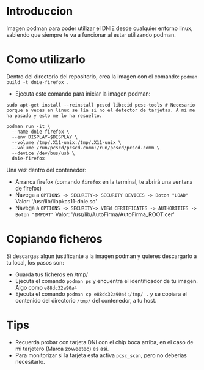 # Introduccion

Imagen podman para poder utilizar el DNIE desde cualquier entorno linux, sabiendo que siempre te va a funcionar al estar utilizando podman.

# Como utilizarlo

Dentro del directorio del repositorio, crea la imagen con el comando: `podman build -t dnie-firefox .`

* Ejecuta este comando para iniciar la imagen podman:

```
sudo apt-get install --reinstall pcscd libccid pcsc-tools # Necesario porque a veces en linux se lía si no el detector de tarjetas. A mi me ha pasado y esto me lo ha resuelto.

podman run -it \
  --name dnie-firefox \
  --env DISPLAY=$DISPLAY \
  --volume /tmp/.X11-unix:/tmp/.X11-unix \
  --volume /run/pcscd/pcscd.comm:/run/pcscd/pcscd.comm \
  --device /dev/bus/usb \
  dnie-firefox
```

Una vez dentro del contenedor:
* Arranca firefox (comando `firefox` en la terminal, te abrirá una ventana de firefox)
* Navega a `OPTIONS -> SECURITY-> SECURITY DEVICES -> Boton "LOAD"` Valor: '/usr/lib/libpkcs11-dnie.so'
* Navega a `OPTIONS -> SECURITY-> VIEW CERTIFICATES -> AUTHORITIES -> Boton "IMPORT"` Valor: '/usr/lib/AutoFirma/AutoFirma\_ROOT.cer'

# Copiando ficheros
Si descargas algun justificante a la imagen podman y quieres descargarlo a tu local, los pasos son:
* Guarda tus ficheros en /tmp/
* Ejecuta el comando `podman ps` y encuentra el identificador de tu imagen. Algo como `e88dc32a90a4`
* Ejecuta el comando `podman cp e88dc32a90a4:/tmp/ .` y se copiara el contenido del directorio `/tmp/` del contenedor, a tu host.

# Tips
* Recuerda probar con tarjeta DNI con el chip boca arriba, en el caso de mi tarjetero (Marca zoweetec) es asi.
* Para monitorizar si la tarjeta esta activa `pcsc_scan`, pero no deberias necesitarlo.

